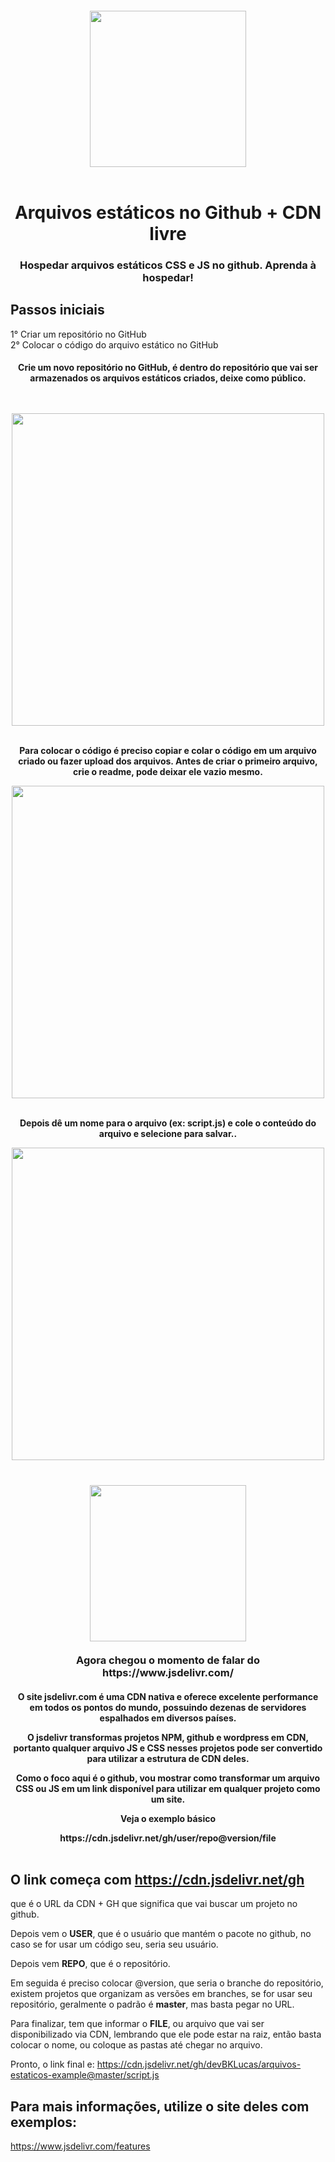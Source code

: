 <h4 align="center">
<img src="https://i.pinimg.com/originals/dc/1a/1a/dc1a1a4287f57e4a80ea5ecfd912ee96.png" width="250px" /><br><br>
 <h1 align='center'>Arquivos estáticos no Github + CDN livre</h1>
 <h3 align='center'>Hospedar arquivos estáticos CSS e JS no github. Aprenda à hospedar!</h3>
</h4><br<<br>

## Passos iniciais 
1° Criar um repositório no GitHub <br>
2° Colocar o código do arquivo estático no GitHub

<h4 align="center">
<p>Crie um novo repositório no GitHub, é dentro do repositório que vai ser armazenados os arquivos estáticos criados,
deixe como público.</p><br><br>
<img src="https://i.imgur.com/ykUE85D.png" width="500px" /><br><br>
<p>Para colocar o código é preciso copiar e colar o código em um arquivo criado ou fazer upload dos arquivos.
Antes de criar o primeiro arquivo, crie o readme, pode deixar ele vazio mesmo.</p>
<img src="https://i.imgur.com/BbZteG2.png" width="500px" /><br><br>
<p>Depois dê um nome para o arquivo (ex: script.js) e cole o conteúdo do arquivo e selecione para salvar..</p>
<img src="https://i.imgur.com/HMqZDXN.png" width="500px" /><br><br>
</h4>
<h3 align='center'>
<img src="https://www.jsdelivr.com/img/logo-horizontal.svg" width="250px" /><br><br>
<b>Agora chegou o momento de falar do https://www.jsdelivr.com/</b>
</h3>
<h4 align='center'>
<p>O site jsdelivr.com é uma CDN nativa e oferece excelente performance em todos os pontos do mundo, possuindo dezenas de servidores espalhados em diversos países.

O jsdelivr transformas projetos NPM, github e wordpress em CDN, portanto qualquer arquivo JS e CSS nesses projetos pode ser convertido para utilizar a estrutura de CDN deles.

Como o foco aqui é o github, vou mostrar como transformar um arquivo CSS ou JS em um link disponível para utilizar em qualquer projeto como um site.

Veja o exemplo básico
</p>
<b>https://cdn.jsdelivr.net/gh/user/repo@version/file</b><br><br>

## O link começa com https://cdn.jsdelivr.net/gh
que é o URL da CDN + GH que significa que vai buscar um projeto no github.<br>

Depois vem o <b>USER</b>, que é o usuário que mantém o pacote no github, no caso se for usar um código seu, seria seu usuário.<br>

Depois vem <b>REPO</b>, que é o repositório.

Em seguida é preciso colocar @version, que seria o branche do repositório, existem projetos que organizam as versões em branches, se for usar seu repositório, geralmente o padrão é <b>master</b>, mas basta pegar no URL.

Para finalizar, tem que informar o <b>FILE</b>, ou arquivo que vai ser disponibilizado via CDN, lembrando que ele pode estar na raiz, então basta colocar o nome, ou coloque as pastas até chegar no arquivo.

Pronto, o link final e: 
https://cdn.jsdelivr.net/gh/devBKLucas/arquivos-estaticos-example@master/script.js

## Para mais informações, utilize o site deles com exemplos:
https://www.jsdelivr.com/features


